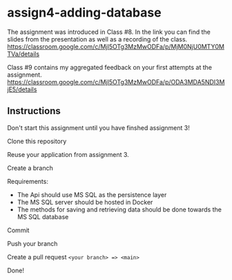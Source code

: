 # assign4-adding-database
The assignment was introduced in Class #8. In the link you can find the slides from the presentation as well as a recording of the class.
https://classroom.google.com/c/MjI5OTg3MzMwODFa/p/MjM0NjU0MTY0MTVa/details

Class #9 contains my aggregated feedback on your first attempts at the assignment.
https://classroom.google.com/c/MjI5OTg3MzMwODFa/p/ODA3MDA5NDI3MjE5/details

## Instructions
Don't start this assignment until you have finshed assignment 3!

Clone this repository

Reuse your application from assignment 3.

Create a branch

Requirements:
- The Api should use MS SQL as the persistence layer
- The MS SQL server should be hosted in Docker
- The methods for saving and retrieving data should be done towards the MS SQL database

Commit

Push your branch

Create a pull request `<your branch> => <main>`

Done!
